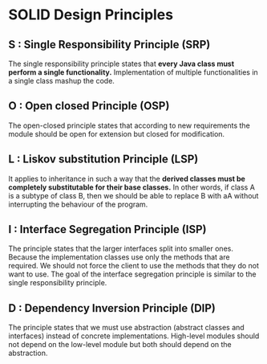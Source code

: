 # SOLID Design Principles

## S : Single Responsibility Principle (SRP)

The single responsibility principle states that **every Java class must perform a single functionality.**
Implementation of multiple functionalities in a single class mashup the code.

## O : Open closed Principle (OSP)

The open-closed principle states that according to new requirements the module should be open for extension but closed for modification.

## L : Liskov substitution Principle (LSP)

It applies to inheritance in such a way that the **derived classes must be completely substitutable for their base classes.**
In other words, if class A is a subtype of class B, then we should be able to replace B with aA without interrupting the behaviour of the program.

## I : Interface Segregation Principle (ISP)

The principle states that the larger interfaces split into smaller ones. Because the implementation classes use only the methods that are required.
We should not force the client to use the methods that they do not want to use.
The goal of the interface segregation principle is similar to the single responsibility principle.

## D : Dependency Inversion Principle (DIP)

The principle states that we must use abstraction (abstract classes and interfaces) instead of concrete implementations.
High-level modules should not depend on the low-level module but both should depend on the abstraction.